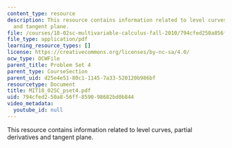 ```yaml
---
content_type: resource
description: This resource contains information related to level curves, partial derivatives
  and tangent plane.
file: /courses/18-02sc-multivariable-calculus-fall-2010/794cfed250a856ff859098682bd0b844_MIT18_02SC_pset4.pdf
file_type: application/pdf
learning_resource_types: []
license: https://creativecommons.org/licenses/by-nc-sa/4.0/
ocw_type: OCWFile
parent_title: Problem Set 4
parent_type: CourseSection
parent_uid: d25e4e51-80c1-1145-7a33-520120b986bf
resourcetype: Document
title: MIT18_02SC_pset4.pdf
uid: 794cfed2-50a8-56ff-8590-98682bd0b844
video_metadata:
  youtube_id: null
---
```

This resource contains information related to level curves, partial derivatives and tangent plane.